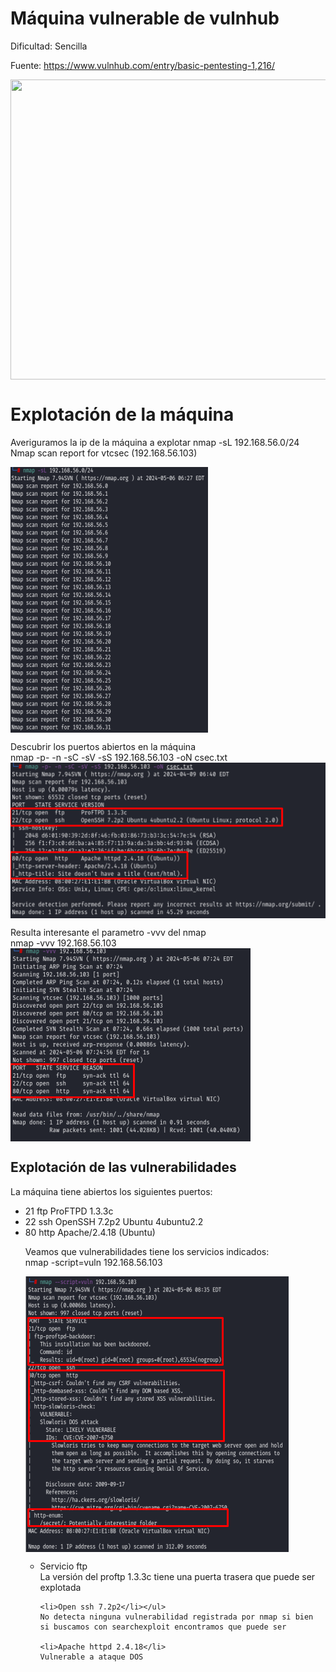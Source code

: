 # Máquina vulnerable de vulnhub
Dificultad: 
  Sencilla

Fuente:
  https://www.vulnhub.com/entry/basic-pentesting-1,216/

<img src="https://www.vulnhub.com/media/img/entry/watermarked/abee4bba0a38da507a6e8697537f04af9dfa63a6.png" align="top" width="640" height="480"></img>

# Explotación de la máquina
Averiguramos la ip de la máquina a explotar
nmap -sL 192.168.56.0/24<br>
Nmap scan report for vtcsec (192.168.56.103)<p>
<img src="https://github.com/aguayro/ciberseguridad/blob/a745f89a3fc90a98d3a4f07b21de74ac652dc09a/pentesting/vulnhub/csec/img/nmap-01.png" align="top"></img>

Descubrir los puertos abiertos en la máquina<br>
nmap -p- -n -sC -sV -sS 192.168.56.103 -oN csec.txt<br>
<img src="https://github.com/aguayro/ciberseguridad/blob/9d7277331e01053a7b9794343b4afd07f7897f5a/pentesting/vulnhub/csec/img/nmap-02.png" align="top"></img>

Resulta interesante el parametro -vvv del nmap<br>
nmap -vvv 192.168.56.103<br>
<img src="https://github.com/aguayro/ciberseguridad/blob/53901a26143a93b583d1ade1f88935691a55f379/pentesting/vulnhub/csec/img/nmap-03.png" align="top"></img>

## Explotación de las vulnerabilidades
  La máquina tiene abiertos los siguientes puertos:
  <ul><li>21 ftp ProFTPD 1.3.3c</li>
  <li>22 ssh OpenSSH 7.2p2 Ubuntu 4ubuntu2.2</li>
  <li>80 http Apache/2.4.18 (Ubuntu)</li>
    
  <p></p>
  Veamos que vulnerabilidades tiene los servicios indicados:<br>
  nmap -script=vuln 192.168.56.103<br>

  <img src="https://github.com/aguayro/ciberseguridad/blob/4789dbcf526f210b105a56f35d9ec28abe599919/pentesting/vulnhub/csec/img/namp-04.png" align="top"></img>  

  <ul>
    <li>Servicio ftp</li>
    La versión del proftp 1.3.3c tiene una puerta trasera que puede ser explotada

    <li>Open ssh 7.2p2</li></ul>
    No detecta ninguna vulnerabilidad registrada por nmap si bien si buscamos con searchexploit encontramos que puede ser 

    <li>Apache httpd 2.4.18</li>
    Vulnerable a ataque DOS
  </ul>
  
